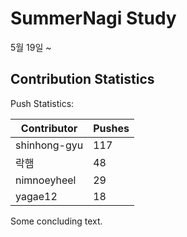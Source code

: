 # SummerNagi Study

5월 19일 ~ 

## Contribution Statistics

Push Statistics:

| Contributor | Pushes |
| ----------- | ------ |
| shinhong-gyu | 117 |
| 락햄 | 48 |
| nimnoeyheel | 29 |
| yagae12 | 18 |

Some concluding text.
